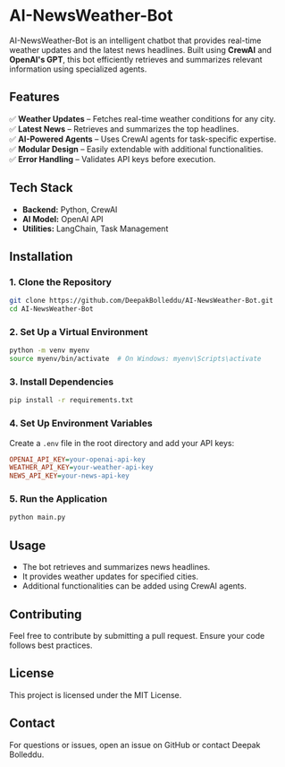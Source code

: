 # AI-NewsWeather-Bot

AI-NewsWeather-Bot is an intelligent chatbot that provides real-time weather updates and the latest news headlines. Built using **CrewAI** and **OpenAI's GPT**, this bot efficiently retrieves and summarizes relevant information using specialized agents.

## Features
✅ **Weather Updates** – Fetches real-time weather conditions for any city.  
✅ **Latest News** – Retrieves and summarizes the top headlines.  
✅ **AI-Powered Agents** – Uses CrewAI agents for task-specific expertise.  
✅ **Modular Design** – Easily extendable with additional functionalities.  
✅ **Error Handling** – Validates API keys before execution.  

## Tech Stack
- **Backend:** Python, CrewAI
- **AI Model:** OpenAI API
- **Utilities:** LangChain, Task Management

## Installation

### 1. Clone the Repository
```bash
git clone https://github.com/DeepakBolleddu/AI-NewsWeather-Bot.git
cd AI-NewsWeather-Bot
```

### 2. Set Up a Virtual Environment
```bash
python -m venv myenv
source myenv/bin/activate  # On Windows: myenv\Scripts\activate
```

### 3. Install Dependencies
```bash
pip install -r requirements.txt
```

### 4. Set Up Environment Variables
Create a `.env` file in the root directory and add your API keys:
```ini
OPENAI_API_KEY=your-openai-api-key
WEATHER_API_KEY=your-weather-api-key
NEWS_API_KEY=your-news-api-key
```

### 5. Run the Application
```bash
python main.py
```

## Usage
- The bot retrieves and summarizes news headlines.
- It provides weather updates for specified cities.
- Additional functionalities can be added using CrewAI agents.

## Contributing
Feel free to contribute by submitting a pull request. Ensure your code follows best practices.

## License
This project is licensed under the MIT License.

## Contact
For questions or issues, open an issue on GitHub or contact Deepak Bolleddu.
